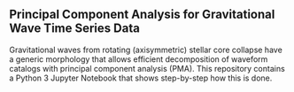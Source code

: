 ## Principal Component Analysis for Gravitational Wave Time Series Data

Gravitational waves from rotating (axisymmetric) stellar core collapse have a generic morphology that allows efficient decomposition of waveform catalogs with principal component analysis (PMA). This repository contains a Python 3 Jupyter Notebook that shows step-by-step how this is done.